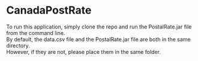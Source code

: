 # CanadaPostRate
To run this application, simply clone the repo and run the PostalRate.jar file from the command line. <br>
By default, the data.csv file and the PostalRate.jar file are both in the same directory. <br>
However, if they are not, please place them in the same folder.
